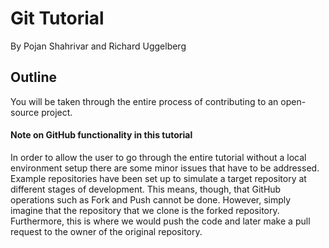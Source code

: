 # Git Tutorial

By Pojan Shahrivar and Richard Uggelberg

## Outline

You will be taken through the entire process of contributing to an open-source project. 

#### Note on GitHub functionality in this tutorial

In order to allow the user to go through the entire tutorial without a local environment setup there are some minor issues that have to be addressed. Example repositories have been set up to simulate a target repository at different stages of development. This means, though, that GitHub operations such as Fork and Push cannot be done. However, simply imagine that the repository that we clone is the forked repository. Furthermore, this is where we would push the code and later make a pull request to the owner of the original repository.